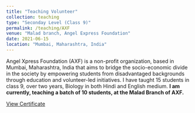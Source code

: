 ```yaml
---
title: "Teaching Volunteer"
collection: teaching
type: "Seconday Level (Class 9)"
permalink: /teaching/AXF
venue: "Malad branch, Angel Express Foundation"
date: 2021-06-15
location: "Mumbai, Maharashtra, India"
---
```


Angel Xpress Foundation (AXF) is a non-profit organization, based in Mumbai, Maharashtra, India that aims to bridge the socio-economic divide in the society by empowering students from disadvantaged backgrounds through education and volunteer-led initiatives. I have taught 15 students in class 9, over two years, Biology in both Hindi and English medium. **I am currently, teaching a batch of 10 students, at the Malad Branch of AXF.**

[View Certificate](http://www.rnsahoo96.github.io/files/AXF_certificate.pdf) 
